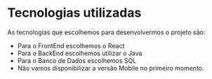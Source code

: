 # Tecnologias utilizadas

As tecnologias que escolhemos para desenvolvermos o projeto são:
- Para o FrontEnd escolhemos o React
- Para o BackEnd escolhemos utilizar o Java
- Para o Banco de Dados escolhemos SQL
- Não vamos disponibilizar a versão Mobile no primeiro momento.
